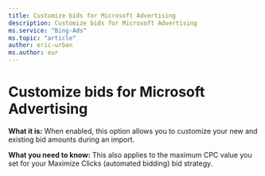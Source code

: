 ```yaml
---
title: Customize bids for Microsoft Advertising
description: Customize bids for Microsoft Advertising
ms.service: "Bing-Ads"
ms.topic: "article"
author: eric-urban
ms.author: eur
---
```


# Customize bids for Microsoft Advertising

**What it is:** When enabled, this option allows you to customize your new and existing bid amounts during an import.

**What you need to know:** This also applies to the maximum CPC value you set for your Maximize Clicks (automated bidding) bid strategy.


